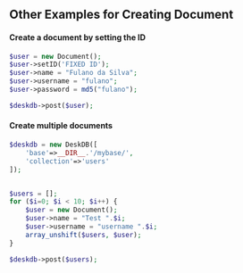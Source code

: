
## Other Examples for Creating Document


#### Create a document by setting the ID

```php
$user = new Document();
$user->setID('FIXED ID');
$user->name = "Fulano da Silva";
$user->username = "fulano";
$user->password = md5("fulano");

$deskdb->post($user);
```

#### Create multiple documents
```php
$deskdb = new DeskDB([	
	'base'=>__DIR__.'/mybase/',	
	'collection'=>'users'
]);


$users = [];
for ($i=0; $i < 10; $i++) { 
	$user = new Document();
	$user->name = "Test ".$i;
	$user->username = "username ".$i;
	array_unshift($users, $user);
}

$deskdb->post($users);
```
